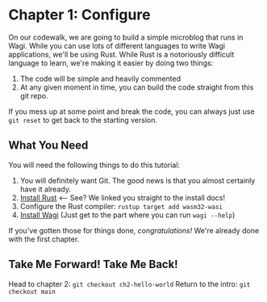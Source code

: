 # Chapter 1: Configure

On our codewalk, we are going to build a simple microblog that runs in Wagi. While
you can use lots of different languages to write Wagi applications, we'll be using Rust.
While Rust is a notoriously difficult language to learn, we're making it easier by doing
two things:

1. The code will be simple and heavily commented
2. At any given moment in time, you can build the code straight from this git repo.

If you mess up at some point and break the code, you can always just use `git reset`
to get back to the starting version.

## What You Need

You will need the following things to do this tutorial:

1. You will definitely want Git. The good news is that you almost certainly have it already.
2. [Install Rust](https://www.rust-lang.org/tools/install) <-- See? We linked you straight to the install docs!
3. Configure the Rust compiler: `rustup target add wasm32-wasi`
4. [Install Wagi](https://github.com/deislabs/wagi/#quickstart) (Just get to the part where you can run `wagi --help`)

If you've gotten those for things done, _congratulations!_ We're already done with the first
chapter.

## Take Me Forward! Take Me Back!

Head to chapter 2: `git checkout ch2-hello-world`
Return to the intro: `git checkout main`
